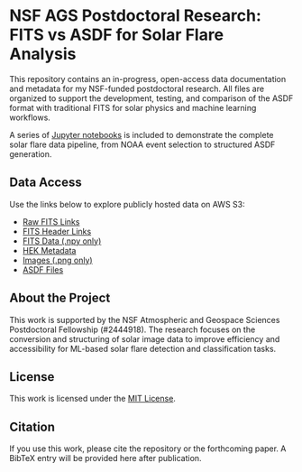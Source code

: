 # NSF AGS Postdoctoral Research: FITS vs ASDF for Solar Flare Analysis

This repository contains an in-progress, open-access data documentation and metadata for my NSF-funded postdoctoral research. All files are organized to support the development, testing, and comparison of the ASDF format with traditional FITS for solar physics and machine learning workflows.

A series of [Jupyter notebooks](jupyter_notebooks/) is included to demonstrate the complete solar flare data pipeline, from NOAA event selection to structured ASDF generation.

## Data Access

Use the links below to explore publicly hosted data on AWS S3:

- [Raw FITS Links](data_selection/fits/raw/raw_links.md)
- [FITS Header Links](data_selection/fits/header/header_links.md)
- [FITS Data (.npy only)](data_selection/fits/data/data_links.md)
- [HEK Metadata](data_selection/hek/hek_links.md)
- [Images (.png only)](data_selection/images/image_links.md)
- [ASDF Files](data_selection/asdf/asdf_links.md) 

## About the Project

This work is supported by the NSF Atmospheric and Geospace Sciences Postdoctoral Fellowship (#2444918). The research focuses on the conversion and structuring of solar image data to improve efficiency and accessibility for ML-based solar flare detection and classification tasks.

## License

This work is licensed under the [MIT License](LICENSE).

## Citation

If you use this work, please cite the repository or the forthcoming paper. A BibTeX entry will be provided here after publication.


